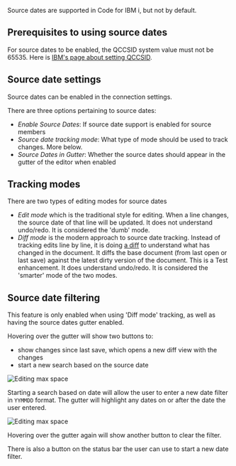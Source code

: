 Source dates are supported in Code for IBM i, but not by default.

## Prerequisites to using source dates
For source dates to be enabled, the QCCSID system value must not be 65535. Here is [IBM's page about setting QCCSID](https://www.ibm.com/docs/en/i/7.5?topic=faqs-i-system-value-qccsid).

## Source date settings

Source dates can be enabled in the connection settings.

There are three options pertaining to source dates:

* *Enable Source Dates*: If source date support is enabled for source members
* *Source date tracking mode*: What type of mode should be used to track changes. More below.
* *Source Dates in Gutter*: Whether the source dates should appear in the gutter of the editor when enabled

## Tracking modes

There are two types of editing modes for source dates

* *Edit mode* which is the traditional style for editing. When a line changes, the source date of that line will be updated. It does not understand undo/redo. It is considered the 'dumb' mode.
* *Diff mode* is the modern approach to source date tracking. Instead of tracking edits line by line, it is doing [a diff](https://en.wikipedia.org/wiki/Diff) to understand what has changed in the document. It diffs the base document (from last open or last save) against the latest dirty version of the document. This is a Test enhancement. It does understand undo/redo. It is considered the 'smarter' mode of the two modes.

## Source date filtering

This feature is only enabled when using 'Diff mode' tracking, as well as having the source dates gutter enabled.

Hovering over the gutter will show two buttons to:

* show changes since last save, which opens a new diff view with the changes
* start a new search based on the source date

![Editing max space](../../assets/sourcedates_1.png)

Starting a search based on date will allow the user to enter a new date filter in `YYMMDD` format. The gutter will highlight any dates on or after the date the user entered.

![Editing max space](../../assets/sourcedates_2.png)

Hovering over the gutter again will show another button to clear the filter.

There is also a button on the status bar the user can use to start a new date filter.
